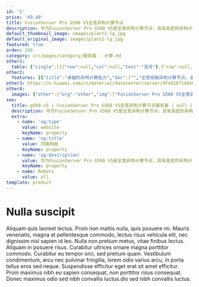 ```yaml
---
id: '1'
price: '49.40'
title: FusionServer Pro G560 V5全宽异构计算节点
description: 华为FusionServer Pro G560 V5是全宽异构计算节点，具有高密的异构计算能力，支持GPUDirect RDMA和P2P，以及NVLink互联技术；支持一键切换异构拓扑，为多样化应用负载提供最优的异构拓扑配置；基于全模块化设计，支持CPU和异构部件的长期演进。FusionServer Pro G560 V5适配AI训练、HPC、智能云和数据库等应用场景加速。
default_thumbnail_image: images/plant1-lg.jpg
default_original_image: images/plant1-lg.jpg
featured: true
order: 336
category: src/pages/category/服务器 - 计算.md
other1: 
  table: {"single":[[{"row":null,"col":null,"text":"型号"},{"row":null,"col":null,"text":"G560 V5"}],[{"row":null,"col":null,"text":"形态"},{"row":null,"col":null,"text":"全宽异构计算节点"}],[{"row":null,"col":null,"text":"GPU加速卡"},{"row":null,"col":null,"text":"最多支持8个GPU"}],[{"row":null,"col":null,"text":"处理器"},{"row":null,"col":null,"text":"2个处理器"}],[{"row":null,"col":null,"text":"内存"},{"row":null,"col":null,"text":"最多24个DDR4 DIMM插槽"}],[{"row":null,"col":null,"text":"本地存储"},{"row":null,"col":null,"text":"PCIe GPU机型：支持8块3.5英寸SAS/SATA硬盘、6块2.5英寸NVMe SSD/SAS/SATA硬盘和2块2.5英寸SAS/SATA硬盘\nSXM2 GPU机型：支持8块2.5英寸SAS/ SATA硬盘、6块2.5英寸NVMe SSD/SAS/SATA硬盘和2块2.5英寸SAS/SATA硬盘"}],[{"row":null,"col":null,"text":"RAID支持"},{"row":null,"col":null,"text":"支持RAID0、1、10、5、50、6、60\n支持超级电容保护"}],[{"row":null,"col":null,"text":"操作系统支持\n"},{"row":null,"col":null,"text":"Microsoft Windows Server，Red Hat Enterprise Linux，SUSE Linux Enterprise Server，Cent OS，Ubuntu"}],[{"row":null,"col":null,"text":"系统管理"},{"row":null,"col":null,"text":"板载iBMC管理模块\n支持IPMI、SOL、KVM Over IP、虚拟媒体等管理特性\n"}],[{"row":null,"col":null,"text":"工作温度"},{"row":null,"col":null,"text":"5℃~35℃"}]]}
other2:
  features: [{"title":"卓越的异构计算能力","dec":["","全宽规格异构计算节点，支持最多8块全高全长、双槽位、功耗最高350W的异构加速卡；支持GPUDirect RDMA和Peer-to-Peer，以及NVLink互联技术，实现多GPU卡的直接内存访问。",""]},{"title":"灵活的异构拓扑配置","dec":["","支持一键切换拓扑，支持多样化应用的不同CPU/GPU配比需求。",""]},{"title":"全模块化设计","dec":["","采用解耦的CPU模块和异构模块设计，支持CPU和异构部件的长期演进；电源、硬盘、风扇模块化，支持热插拔和冗余备份。",""]}]
other3: https://e.huawei.com/cn/material/datacenter/server/9fa928714de8405099ebd7f9779be1fd
other4:
  images: {"other":{"org":"other","img":["FusionServer Pro G560 V5全宽异构计算节点.png"]}}
seo:
  title: g560-v5 | FusionServer Pro G560 V5全宽异构计算节点服务器 | null | 昇腾计算 | 服务器 - 计算 | 数据中心
  description: 华为FusionServer Pro G560 V5是全宽异构计算节点，具有高密的异构计算能力，支持GPUDirect RDMA和P2P，以及NVLink互联技术；支持一键切换异构拓扑，为多样化应用负载提供最优的异构拓扑配置；基于全模块化设计，支持CPU和异构部件的长期演进。FusionServer Pro G560 V5适配AI训练、HPC、智能云和数据库等应用场景加速。
  extra:
    - name: 'og:type'
      value: website
      keyName: property
    - name: 'og:title'
      value: 河南网田
      keyName: property
    - name: 'og:description'
      value: 华为FusionServer Pro G560 V5是全宽异构计算节点，具有高密的异构计算能力，支持GPUDirect RDMA和P2P，以及NVLink互联技术；支持一键切换异构拓扑，为多样化应用负载提供最优的异构拓扑配置；基于全模块化设计，支持CPU和异构部件的长期演进。FusionServer Pro G560 V5适配AI训练、HPC、智能云和数据库等应用场景加速。
      keyName: property
    - name: Robots
      value: all
template: product
---
```


# Nulla suscipit

Aliquam quis laoreet lectus. Proin non mattis nulla, quis posuere mi. Mauris venenatis, magna at pellentesque commodo, lectus risus vehicula elit, nec dignissim nisl sapien id leo. Nulla non pretium metus, vitae finibus lectus. Aliquam in posuere risus. Curabitur ultrices ornare magna porttitor commodo. Curabitur eu tempor orci, sed pretium quam. Vestibulum condimentum, arcu nec pulvinar fringilla, lorem odio varius arcu, in porta tellus eros sed neque. Suspendisse efficitur eget erat sit amet efficitur. Proin maximus nibh eu sapien consequat, non porttitor risus consequat. Donec maximus odio sed nibh convallis luctus.dio sed nibh convallis luctus.